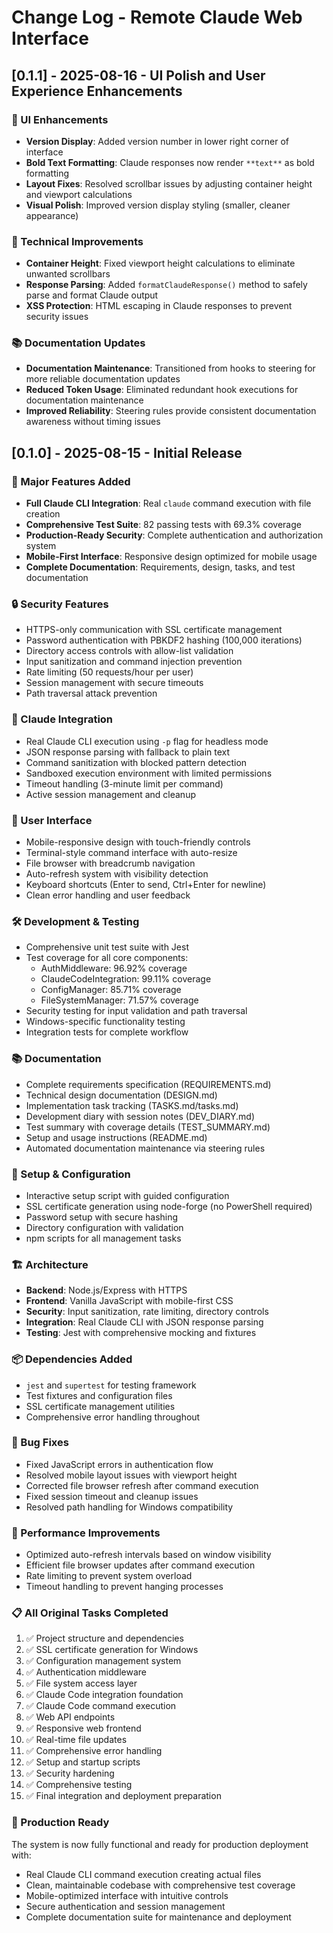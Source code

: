 # Change Log - Remote Claude Web Interface

## [0.1.1] - 2025-08-16 - UI Polish and User Experience Enhancements

### 🎨 UI Enhancements
- **Version Display**: Added version number in lower right corner of interface
- **Bold Text Formatting**: Claude responses now render `**text**` as bold formatting
- **Layout Fixes**: Resolved scrollbar issues by adjusting container height and viewport calculations
- **Visual Polish**: Improved version display styling (smaller, cleaner appearance)

### 🔧 Technical Improvements
- **Container Height**: Fixed viewport height calculations to eliminate unwanted scrollbars
- **Response Parsing**: Added `formatClaudeResponse()` method to safely parse and format Claude output
- **XSS Protection**: HTML escaping in Claude responses to prevent security issues

### 📚 Documentation Updates
- **Documentation Maintenance**: Transitioned from hooks to steering for more reliable documentation updates
- **Reduced Token Usage**: Eliminated redundant hook executions for documentation maintenance
- **Improved Reliability**: Steering rules provide consistent documentation awareness without timing issues

## [0.1.0] - 2025-08-15 - Initial Release

### 🎉 Major Features Added
- **Full Claude CLI Integration**: Real `claude` command execution with file creation
- **Comprehensive Test Suite**: 82 passing tests with 69.3% coverage
- **Production-Ready Security**: Complete authentication and authorization system
- **Mobile-First Interface**: Responsive design optimized for mobile usage
- **Complete Documentation**: Requirements, design, tasks, and test documentation

### 🔒 Security Features
- HTTPS-only communication with SSL certificate management
- Password authentication with PBKDF2 hashing (100,000 iterations)
- Directory access controls with allow-list validation
- Input sanitization and command injection prevention
- Rate limiting (50 requests/hour per user)
- Session management with secure timeouts
- Path traversal attack prevention

### 🤖 Claude Integration
- Real Claude CLI execution using `-p` flag for headless mode
- JSON response parsing with fallback to plain text
- Command sanitization with blocked pattern detection
- Sandboxed execution environment with limited permissions
- Timeout handling (3-minute limit per command)
- Active session management and cleanup

### 📱 User Interface
- Mobile-responsive design with touch-friendly controls
- Terminal-style command interface with auto-resize
- File browser with breadcrumb navigation
- Auto-refresh system with visibility detection
- Keyboard shortcuts (Enter to send, Ctrl+Enter for newline)
- Clean error handling and user feedback

### 🛠️ Development & Testing
- Comprehensive unit test suite with Jest
- Test coverage for all core components:
  - AuthMiddleware: 96.92% coverage
  - ClaudeCodeIntegration: 99.11% coverage
  - ConfigManager: 85.71% coverage
  - FileSystemManager: 71.57% coverage
- Security testing for input validation and path traversal
- Windows-specific functionality testing
- Integration tests for complete workflow

### 📚 Documentation
- Complete requirements specification (REQUIREMENTS.md)
- Technical design documentation (DESIGN.md)
- Implementation task tracking (TASKS.md/tasks.md)
- Development diary with session notes (DEV_DIARY.md)
- Test summary with coverage details (TEST_SUMMARY.md)
- Setup and usage instructions (README.md)
- Automated documentation maintenance via steering rules

### 🔧 Setup & Configuration
- Interactive setup script with guided configuration
- SSL certificate generation using node-forge (no PowerShell required)
- Password setup with secure hashing
- Directory configuration with validation
- npm scripts for all management tasks

### 🏗️ Architecture
- **Backend**: Node.js/Express with HTTPS
- **Frontend**: Vanilla JavaScript with mobile-first CSS
- **Security**: Input sanitization, rate limiting, directory controls
- **Integration**: Real Claude CLI with JSON response parsing
- **Testing**: Jest with comprehensive mocking and fixtures

### 📦 Dependencies Added
- `jest` and `supertest` for testing framework
- Test fixtures and configuration files
- SSL certificate management utilities
- Comprehensive error handling throughout

### 🐛 Bug Fixes
- Fixed JavaScript errors in authentication flow
- Resolved mobile layout issues with viewport height
- Corrected file browser refresh after command execution
- Fixed session timeout and cleanup issues
- Resolved path handling for Windows compatibility

### 🚀 Performance Improvements
- Optimized auto-refresh intervals based on window visibility
- Efficient file browser updates after command execution
- Rate limiting to prevent system overload
- Timeout handling to prevent hanging processes

### 📋 All Original Tasks Completed
1. ✅ Project structure and dependencies
2. ✅ SSL certificate generation for Windows
3. ✅ Configuration management system
4. ✅ Authentication middleware
5. ✅ File system access layer
6. ✅ Claude Code integration foundation
7. ✅ Claude Code command execution
8. ✅ Web API endpoints
9. ✅ Responsive web frontend
10. ✅ Real-time file updates
11. ✅ Comprehensive error handling
12. ✅ Setup and startup scripts
13. ✅ Security hardening
14. ✅ Comprehensive testing
15. ✅ Final integration and deployment preparation

### 🎯 Production Ready
The system is now fully functional and ready for production deployment with:
- Real Claude CLI command execution creating actual files
- Clean, maintainable codebase with comprehensive test coverage
- Mobile-optimized interface with intuitive controls
- Secure authentication and session management
- Complete documentation suite for maintenance and deployment